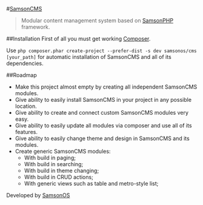 #[SamsonCMS](http://samsoncms.com)

>Modular content management system based on [SamsonPHP](http://samsonphp.com) framework.

##Installation 
First of all you must get working [Composer](http://getcomposer.org).

Use ```php composer.phar create-project --prefer-dist -s dev samsonos/cms [your_path]``` for automatic installation of SamsonCMS
and all of its dependencies.

##Roadmap
* Make this project almost empty by creating all independent SamsonCMS modules.
* Give ability to easily install SamsonCMS in your project in any possible location.
* Give ability to create and connect custom SamsonCMS modules very easy.
* Give ability to easily update all modules via composer and use all of its features.
* Give ability to easily change theme and design in SamsonCMS and its modules.
* Create generic SamsonCMS modules:
    * With build in paging;
    * With build in searching;
    * With build in theme changing;
    * With build in CRUD actions;
    * With generic views such as table and metro-style list;
    


Developed by [SamsonOS](http://samsonos.com/)